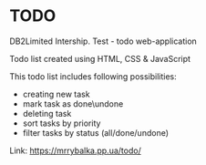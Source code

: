 # TODO

DB2Limited Intership.
Test - todo web-application

Todo list created using HTML, CSS & JavaScript

This todo list includes following possibilities:

- creating new task
- mark task as done\undone
- deleting task
- sort tasks by priority
- filter tasks by status (all/done/undone)

Link: https://mrrybalka.pp.ua/todo/
